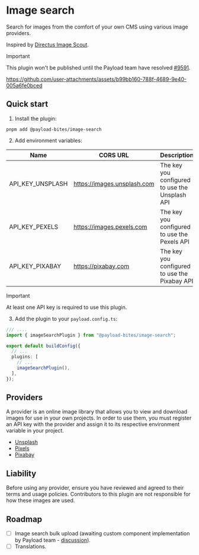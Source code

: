 # Image search

Search for images from the comfort of your own CMS using various image providers.

Inspired by [Directus Image Scout](https://github.com/resauce-dev/directus-image-scout).

> [!IMPORTANT]
> This plugin won't be published until the Payload team have resolved [#9591](https://github.com/payloadcms/payload/issues/9591).

https://github.com/user-attachments/assets/b99bb160-788f-4689-9e40-005a6fe0bced

## Quick start

1. Install the plugin:

```shell
pnpm add @payload-bites/image-search
```

2. Add environment variables:

| Name             | CORS URL                    | Description                                    |
| ---------------- | --------------------------- | ---------------------------------------------- |
| API_KEY_UNSPLASH | https://images.unsplash.com | The key you configured to use the Unsplash API |
| API_KEY_PEXELS   | https://images.pexels.com   | The key you configured to use the Pexels API   |
| API_KEY_PIXABAY  | https://pixabay.com         | The key you configured to use the Pixabay API  |

> [!IMPORTANT]
> At least one API key is required to use this plugin.

3. Add the plugin to your `payload.config.ts`:

```ts
/// ....
import { imageSearchPlugin } from "@payload-bites/image-search";

export default buildConfig({
  // ...
  plugins: [
    // ...
    imageSearchPlugin(),
  ],
});
```

## Providers

A provider is an online image library that allows you to view and download images for use in your own projects. In order to use them, you must register an API key with the provider and assign it to its respective environment variable in your project.

- [Unsplash](https://unsplash.com/developers)
- [Pixels](https://www.pexels.com/api/)
- [Pixabay](https://pixabay.com/api/docs/)

## Liability

Before using any provider, ensure you have reviewed and agreed to their terms and usage policies. Contributors to this plugin are not responsible for how these images are used.

## Roadmap

- [ ] Image search bulk upload (awaiting custom component implementation by Payload team - [discussion](https://github.com/payloadcms/payload/discussions/10191)).
- [ ] Translations.
